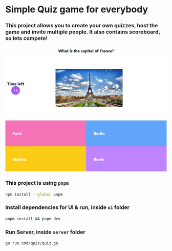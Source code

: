 # Simple Quiz game for everybody

### This project allows you to create your own quizzes, host the game and invite multiple people. It also contains scoreboard, so lets compete!

![Host Example](https://github.com/Wordllban/kahoot-clone/blob/main/README/host_example_question.jpg)

### This project is using `pnpm`

```bash
npm install --global pnpm
```

### Install dependencies for UI & run, inside `ui` folder

```bash
pnpm install && pnpm dev
```

### Run Server, inside `server` folder

```bash
go run cmd/quiz/quiz.go
```
